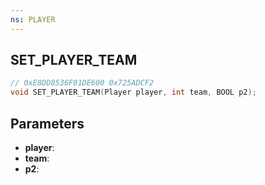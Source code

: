 ```yaml
---
ns: PLAYER
---
```

## SET_PLAYER_TEAM

```c
// 0xE8DD8536F01DE600 0x725ADCF2
void SET_PLAYER_TEAM(Player player, int team, BOOL p2);
```

## Parameters
* **player**:
* **team**:
* **p2**:

